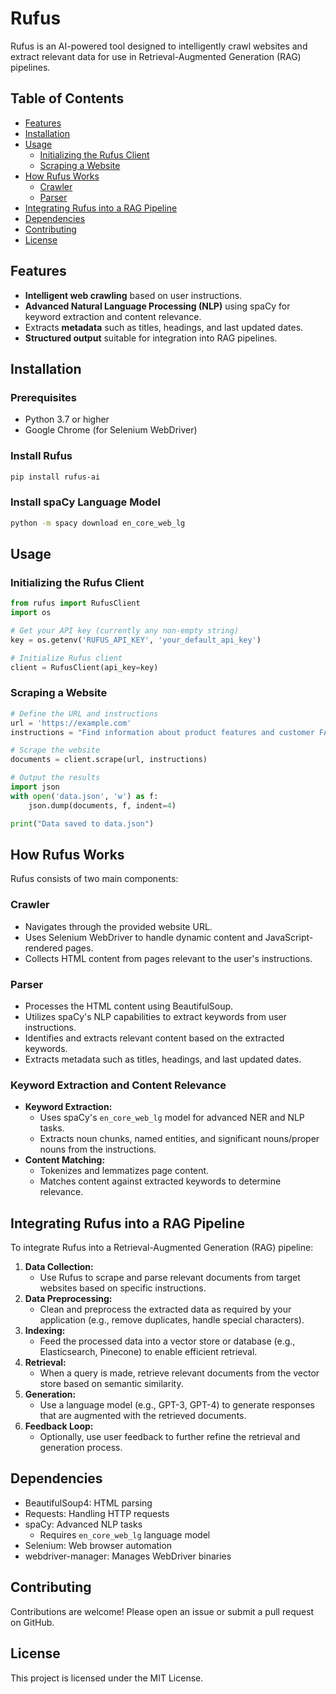 # Rufus

Rufus is an AI-powered tool designed to intelligently crawl websites and extract relevant data for use in Retrieval-Augmented Generation (RAG) pipelines.

## Table of Contents
- [Features](#features)
- [Installation](#installation)
- [Usage](#usage)
  - [Initializing the Rufus Client](#initializing-the-rufus-client)
  - [Scraping a Website](#scraping-a-website)
- [How Rufus Works](#how-rufus-works)
  - [Crawler](#crawler)
  - [Parser](#parser)
- [Integrating Rufus into a RAG Pipeline](#integrating-rufus-into-a-rag-pipeline)
- [Dependencies](#dependencies)
- [Contributing](#contributing)
- [License](#license)

## Features
- **Intelligent web crawling** based on user instructions.
- **Advanced Natural Language Processing (NLP)** using spaCy for keyword extraction and content relevance.
- Extracts **metadata** such as titles, headings, and last updated dates.
- **Structured output** suitable for integration into RAG pipelines.

## Installation
### Prerequisites
- Python 3.7 or higher
- Google Chrome (for Selenium WebDriver)

### Install Rufus
```bash
pip install rufus-ai
```

### Install spaCy Language Model
```bash
python -m spacy download en_core_web_lg
```

## Usage
### Initializing the Rufus Client
```python
from rufus import RufusClient
import os

# Get your API key (currently any non-empty string)
key = os.getenv('RUFUS_API_KEY', 'your_default_api_key')

# Initialize Rufus client
client = RufusClient(api_key=key)
```

### Scraping a Website
```python
# Define the URL and instructions
url = 'https://example.com'
instructions = "Find information about product features and customer FAQs."

# Scrape the website
documents = client.scrape(url, instructions)

# Output the results
import json
with open('data.json', 'w') as f:
    json.dump(documents, f, indent=4)

print("Data saved to data.json")
```

## How Rufus Works
Rufus consists of two main components:

### Crawler
- Navigates through the provided website URL.
- Uses Selenium WebDriver to handle dynamic content and JavaScript-rendered pages.
- Collects HTML content from pages relevant to the user's instructions.

### Parser
- Processes the HTML content using BeautifulSoup.
- Utilizes spaCy's NLP capabilities to extract keywords from user instructions.
- Identifies and extracts relevant content based on the extracted keywords.
- Extracts metadata such as titles, headings, and last updated dates.

### Keyword Extraction and Content Relevance
- **Keyword Extraction:**
  - Uses spaCy's `en_core_web_lg` model for advanced NER and NLP tasks.
  - Extracts noun chunks, named entities, and significant nouns/proper nouns from the instructions.
- **Content Matching:**
  - Tokenizes and lemmatizes page content.
  - Matches content against extracted keywords to determine relevance.

## Integrating Rufus into a RAG Pipeline
To integrate Rufus into a Retrieval-Augmented Generation (RAG) pipeline:

1. **Data Collection:**
   - Use Rufus to scrape and parse relevant documents from target websites based on specific instructions.
2. **Data Preprocessing:**
   - Clean and preprocess the extracted data as required by your application (e.g., remove duplicates, handle special characters).
3. **Indexing:**
   - Feed the processed data into a vector store or database (e.g., Elasticsearch, Pinecone) to enable efficient retrieval.
4. **Retrieval:**
   - When a query is made, retrieve relevant documents from the vector store based on semantic similarity.
5. **Generation:**
   - Use a language model (e.g., GPT-3, GPT-4) to generate responses that are augmented with the retrieved documents.
6. **Feedback Loop:**
   - Optionally, use user feedback to further refine the retrieval and generation process.

## Dependencies
- BeautifulSoup4: HTML parsing
- Requests: Handling HTTP requests
- spaCy: Advanced NLP tasks
  - Requires `en_core_web_lg` language model
- Selenium: Web browser automation
- webdriver-manager: Manages WebDriver binaries

## Contributing
Contributions are welcome! Please open an issue or submit a pull request on GitHub.

## License
This project is licensed under the MIT License.
